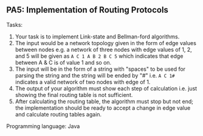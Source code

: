 ## PA5: Implementation of Routing Protocols
Tasks:
1. Your task is to implement Link-state and Bellman-ford algorithms.
2. The input would be a network topology given in the form of edge values between nodes e.g. a network of three nodes with edge values of 1, 2, and 5 will be given as `A C 1 A B 2 B C 5` which indicates that edge between A & C is of value 1 and so on.
3. The input will be in the form of a string with "spaces" to be used for parsing the string and the string will be ended by "#" i.e. `A C 1#` indicates a valid network of two nodes with edge of 1. 
4. The output of your algorithm must show each step of calculation i.e. just showing the final routing table is not sufficient.
5. After calculating the routing table, the algorithm must stop but not end; the implementation should be ready to accept a change in edge value and calculate routing tables again.

Programming language: Java